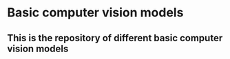 # Basic computer vision models

## This is the repository of different basic computer vision models



